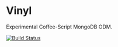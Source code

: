 # Vinyl

Experimental Coffee-Script MongoDB ODM.

[![Build Status](https://travis-ci.org/geoah/vinyl.svg?branch=add-tests)](https://travis-ci.org/geoah/vinyl)
